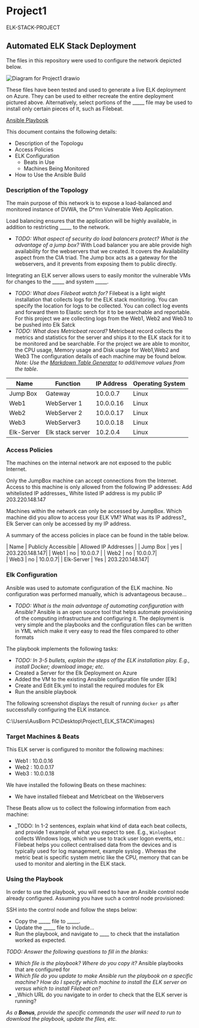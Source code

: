 # Project1
ELK-STACK-PROJECT 
## Automated ELK Stack Deployment

The files in this repository were used to configure the network depicted below.

![Diagram for Project1 drawio](https://user-images.githubusercontent.com/89238085/143392288-17714400-140c-442f-8137-955a187af339.png)


These files have been tested and used to generate a live ELK deployment on Azure. They can be used to either recreate the entire deployment pictured above. Alternatively, select portions of the _____ file may be used to install only certain pieces of it, such as Filebeat.

[Ansible Playbook](https://github.com/PMehtaJ/Project1/blame/main/Ansible%20Playbook)

This document contains the following details:
- Description of the Topologu
- Access Policies
- ELK Configuration
  - Beats in Use
  - Machines Being Monitored
- How to Use the Ansible Build


### Description of the Topology

The main purpose of this network is to expose a load-balanced and monitored instance of DVWA, the D*mn Vulnerable Web Application.

Load balancing ensures that the application will be highly available, in addition to restricting _____ to the network.
- _TODO: What aspect of security do load balancers protect? What is the advantage of a jump box?_
With Load balancer you are able provide high availability for the webservers that we created. It covers the Availability aspect from the CIA triad. The Jump box acts as a gateway for the webservers, and it prevents from exposing them to public directly. 

Integrating an ELK server allows users to easily monitor the vulnerable VMs for changes to the _____ and system _____.
- _TODO: What does Filebeat watch for?_
Filebeat is a light wight installation that collects logs for the ELK stack monitoring. You can specify the location for logs to be collected. You can collect log events and forward them to Elastic serch for it to be searchable and reportable. For this project we are collecting logs from the Web1, Web2 and Web3 to be pushed into Elk Satck 
- _TODO: What does Metricbeat record?_
Metricbeat record collects the metrics and statistics for the server and ships it to the ELK stack for it to be monitored and be searchable. For the project we are able to monitor, the CPU usage, Memory usage and Disk usage for Web1,Web2 and Web3
The configuration details of each machine may be found below.
_Note: Use the [Markdown Table Generator](http://www.tablesgenerator.com/markdown_tables) to add/remove values from the table_.

| Name     | Function | IP Address | Operating System |
|----------|----------|------------|------------------|
| Jump Box | Gateway  | 10.0.0.7   | Linux            |
| Web1     |      WebServer 1    |     10.0.0.16       |     Linux             |
| Web2     |      WebServer 2    |      10.0.0.17      |        Linux          |
| Web3    |   WebServer3       |    10.0.0.18        |   Linux               |
| Elk-Server    |   Elk stack server       |    10.2.0.4        |   Linux               |

### Access Policies

The machines on the internal network are not exposed to the public Internet. 

Only the JumpBox machine can accept connections from the Internet. Access to this machine is only allowed from the following IP addresses:
Add whitelisted IP addresses_ White listed IP address is my public IP 203.220.148.147

Machines within the network can only be accessed by JumpBox.
Which machine did you allow to access your ELK VM? What was its IP address?_
Elk Server can only be accessed by my IP address. 

A summary of the access policies in place can be found in the table below.

| Name     | Publicly Accessible | Allowed IP Addresses |
| Jump Box | yes  | 203.220.148.147|
| Web1     |      no    |     10.0.0.7 |
| Web2     |      no     |      10.0.0.7|       
| Web3    |   no       |    10.0.0.7|
| Elk-Server    |   Yes       |    203.220.148.147|

### Elk Configuration

Ansible was used to automate configuration of the ELK machine. No configuration was performed manually, which is advantageous because...
- _TODO: What is the main advantage of automating configuration with Ansible?_
Ansible is an open source tool that helps automate provisioning of the computing infrastructure and configuring it. The deployment is very simple and the playbooks and the configuration files can be written in YML which make it very easy to read the files compared to other formats

The playbook implements the following tasks:
- _TODO: In 3-5 bullets, explain the steps of the ELK installation play. E.g., install Docker; download image; etc._
- Created a Server for the Elk Deployment on Azure
- Added the VM to the existing Ansible configuration file under [Elk]
- Create and Edit Elk.yml to install the required modules for Elk
- Run the ansible playbook  

The following screenshot displays the result of running `docker ps` after successfully configuring the ELK instance.

C:\Users\AusBorn PC\Desktop\Project1_ELK_STACK\images)

### Target Machines & Beats
This ELK server is configured to monitor the following machines:
- Web1 : 10.0.0.16
- Web2 : 10.0.0.17
- Web3 : 10.0.0.18

We have installed the following Beats on these machines:
- We have installed filebeat and Metricbeat on the Webservers

These Beats allow us to collect the following information from each machine:
- _TODO: In 1-2 sentences, explain what kind of data each beat collects, and provide 1 example of what you expect to see. E.g., `Winlogbeat` collects Windows logs, which we use to track user logon events, etc.: 
Filebeat helps you collect centralised data from the devices and is typically used for log management, example syslog . Whereas the metric beat is specific system metric like the CPU, memory that can be used to monitor and alerting in the ELK stack. 

### Using the Playbook
In order to use the playbook, you will need to have an Ansible control node already configured. Assuming you have such a control node provisioned: 

SSH into the control node and follow the steps below:
- Copy the _____ file to _____.
- Update the _____ file to include...
- Run the playbook, and navigate to ____ to check that the installation worked as expected.

_TODO: Answer the following questions to fill in the blanks:_
- _Which file is the playbook? Where do you copy it?_
Ansible playbooks that are configured for 
- _Which file do you update to make Ansible run the playbook on a specific machine? How do I specify which machine to install the ELK server on versus which to install Filebeat on?_
- _Which URL do you navigate to in order to check that the ELK server is running?

_As a **Bonus**, provide the specific commands the user will need to run to download the playbook, update the files, etc._
